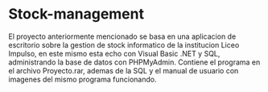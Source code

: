 # Stock-management
El proyecto anteriormente mencionado se basa en una aplicacion de escritorio sobre la gestion de stock informatico de la institucion Liceo Impulso, en este mismo esta echo con Visual Basic .NET y SQL, administrando la base de datos con PHPMyAdmin.
Contiene el programa en el archivo Proyecto.rar, ademas de la SQL y el manual de usuario con imagenes del mismo programa funcionando.
